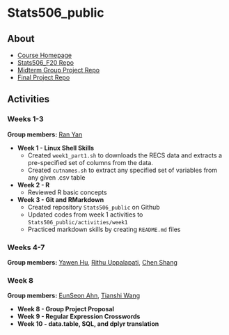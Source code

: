 # Stats506_public  

## About  
* [Course Homepage](https://jbhender.github.io/Stats506/F20/)
* [Stats506_F20 Repo](https://github.com/jbhender/Stats506_F20/tree/master)
* [Midterm Group Project Repo](https://github.com/SkyWang0919/STATS-506-Midterm-Project-02)
* [Final Project Repo](https://github.com/longyyu/Stats506_FinalProj)


## Activities  
### Weeks 1-3  
**Group members:** 
[Ran Yan](https://github.com/Ranynola/Stats506_public)

* **Week 1 - Linux Shell Skills**  
  * Created `week1_part1.sh` to downloads the RECS data and extracts 
    a pre-specified set of columns from the data.
  * Created `cutnames.sh` to extract any specified set of variables 
    from any given .csv table
* **Week 2 - R**  
  * Reviewed R basic concepts 
* **Week 3 - Git and RMarkdown**  
  * Created repository `Stats506_public` on Github
  * Updated codes from week 1 activities to `Stats506_public/activities/week1`
  * Practiced markdown skills by creating `README.md` files

### Weeks 4-7
**Group members:** 
[Yawen Hu](https://github.com/yawenh/Stats506_public), 
[Rithu Uppalapati](https://github.com/rurithu/Stats506_public), 
[Chen Shang](https://github.com/ChenShangUmich/Stats506_public)  

### Week 8  
**Group members:** 
[EunSeon Ahn](https://github.com/EunseonAhn/Stats506_public), 
[Tianshi Wang](https://github.com/SkyWang0919/Stats506_public)
  
* **Week 8 - Group Project Proposal**  
* **Week 9 - Regular Expression Crosswords**  
* **Week 10 - data.table, SQL, and dplyr translation**  

